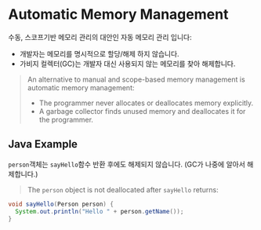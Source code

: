 # Automatic Memory Management

수동, 스코프기반 메모리 관리의 대안인 자동 메모리 관리 입니다:
* 개발자는 메모리를 명시적으로 할당/해제 하지 않습니다. 
* 가비지 컬렉터(GC)는 개발자 대신 사용되지 않는 메모리를 찾아 해제합니다.

> An alternative to manual and scope-based memory management is automatic memory management:
> 
> * The programmer never allocates or deallocates memory explicitly.
> * A garbage collector finds unused memory and deallocates it for the programmer.

## Java Example

`person`객체는 `sayHello`함수 반환 후에도 해제되지 않습니다. (GC가 나중에 알아서 해제합니다.)
> The `person` object is not deallocated after `sayHello` returns:

```java
void sayHello(Person person) {
  System.out.println("Hello " + person.getName());
}
```
